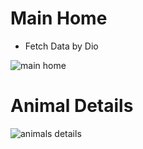# Main Home 

- Fetch Data by Dio

![main home](https://user-images.githubusercontent.com/103155342/189505274-dc3a1a4f-4c2f-4247-850e-40ad0e746e5f.jpeg)

# Animal Details 

![animals details](https://user-images.githubusercontent.com/103155342/189505321-d4834dad-68d3-45ba-aaf5-1f2348e46b9e.jpeg)


